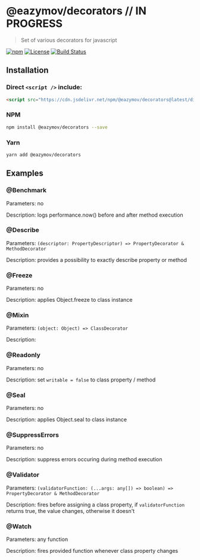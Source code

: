 # @eazymov/decorators // IN PROGRESS

> Set of various decorators for javascript

[![npm](https://img.shields.io/npm/v/@eazymov/decorators.svg)](https://www.npmjs.com/package/vue-mce)
[![License](https://img.shields.io/npm/l/@eazymov/decorators.svg)](https://www.npmjs.com/package/vue-mce)
[![Build Status](https://travis-ci.org/Eazymov/decorators.svg?branch=master)](https://travis-ci.org/Eazymov/decorators)

## Installation

### Direct `<script />` include:

```html
<script src="https://cdn.jsdelivr.net/npm/@eazymov/decorators@latest/dist/decorators.min.js"></script>
```

### NPM

```bash
npm install @eazymov/decorators --save
```

### Yarn

```bash
yarn add @eazymov/decorators
```

## Examples

### @Benchmark

Parameters: no

Description: logs performance.now() before and after method execution

### @Describe

Parameters: `(descriptor: PropertyDescriptor) => PropertyDecorator & MethodDecorator`

Description: provides a possibility to exactly describe property or method

### @Freeze

Parameters: no

Description: applies Object.freeze to class instance

### @Mixin

Parameters: `(object: Object) => ClassDecorator`

Description:

### @Readonly

Parameters: no

Description: set `writable = false` to class property / method

### @Seal

Parameters: no

Description: applies Object.seal to class instance

### @SuppressErrors

Parameters: no

Description: suppress errors occuring during method execution

### @Validator

Parameters: `(validatorFunction: (...args: any[]) => boolean) => PropertyDecorator & MethodDecorator`

Description: fires before assigning a class property, if `validatorFunction` returns true, the value changes, otherwise it doesn't

### @Watch

Parameters: any function

Description: fires provided function whenever class property changes
